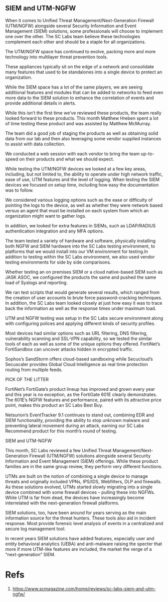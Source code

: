 SIEM and UTM-NGFW
---

When it comes to Unified Threat Management/Next-Generation Firewall (UTM/NGFW) alongside several Security Information and Event Management (SIEM) solutions, some professionals will choose to implement one over the other. The SC Labs team believe these technologies complement each other and should be a staple for all organizations.

The UTM/NGFW space has continued to evolve, packing more and more technology into multilayer threat prevention tools.

These appliances typically sit on the edge of a network and consolidate many features that used to be standalones into a single device to protect an organization.

While the SIEM space has a lot of the same players, we are seeing additional features and modules that can be added to networks to feed even more data to the SIEM solution to enhance the correlation of events and provide additional details in alerts.

While this isn’t the first time we’ve reviewed these products, the team really looked forward to these products. This month Matthew Hreben spent a lot of time testing these product and was assisted by Matthew McMurray.

The team did a good job of staging the products as well as obtaining solid data from our lab and then also leveraging some vendor supplied instances to assist with data collection.

We conducted a web session with each vendor to bring the team up-to-speed on their products and what we should expect.

While testing the UTM/NGFW devices we looked at a few key areas, including, but not limited to, the ability to operate under high network traffic, ease of use, UTM features and the level of logging. When testing the SIEM devices we focused on setup time, including how easy the documentation was to follow.

We considered various logging options such as the ease or difficulty of pointing the logs to the device, as well as whether they were network based versus an agent that must be installed on each system from which an organization might want to gather logs.

In addition, we looked for extra features in SIEMs, such as LDAP/RADIUS authentication integration and any MFA options.

The team tested a variety of hardware and software, physically installing both NGFW and SIEM hardware into the SC Labs testing environment, to platforms that we would install into our VM environment for testing.In addition to testing within the SC Labs environment, we also used vendor testing environments for side by side comparisons.

Whether testing an on premises SIEM or a cloud native-based SIEM such as JASK ASOC, we configured the products the same and pushed the same load of Syslogs and reporting.

We ran test scripts that would generate several results, which ranged from the creation of user accounts to brute force password-cracking techniques. In addition, the SC Labs team looked closely at just how easy it was to trace back the information as well as the response times under maximum load.

UTM and NGFW testing was setup in the SC Labs secure environment along with configuring polices and applying different kinds of security profiles.

Most devices had similar options such as URL filtering, DNS filtering, vulnerability scanning and SSL-VPN capability, so we tested the similar tools of each as well as some of the unique options they offered. FortiNet’s FortiSandbox can uncover attacks hidden in encrypted traffic.

Sophos’s SandStorm offers cloud-based sandboxing while Secucloud’s Secuscaler provides Global Cloud Intelligence as real time protection routing from multiple feeds.


PICK OF THE LITTER

FortiNet’s FortiGate’s product lineup has improved and grown every year and this year is no exception, as the FortiGate 601E clearly demonstrates. The 601E’s NGFW features and performance, paired with its attractive price point, makes this product an SC Labs Best Buy.

Netsurion’s EventTracker 9.1 continues to stand out, combining EDR and SIEM functionality, providing the ability to stop unknown malware and preventing lateral movement during an attack, earning our SC Labs Recommend product for this month’s round of testing.

SIEM and UTM-NGFW

This month, SC Labs reviewed a few Unified Threat Management/Next-Generation Firewall (UTM/NGFW) solutions alongside several Security Information and Event Management (SIEM) offerings. While these product families are in the same group review, they perform very different functions.

UTMs are built on the notion of combining a single device to manage threats and originally included VPNs, IPS/IDS, Webfilters, DLP and firewalls. As these solutions evolved, UTMs started slowly migrating into a single device combined with some firewall devices – pulling these into NGFWs. While UTM is far from dead, the devices have increasingly become interrelated with the next-generation firewall platforms.

SIEM solutions, too, have been around for years serving as the main information source for the threat hunters. These tools also aid in incident response. Most provide forensic level analysis of events in a centralized and secure log management tool.

In recent years SIEM solutions have added features, especially user and entity behavioral analytics (UEBA) and anti-malware raising the specter that more if more UTM-like features are included, the market the verge of a “next-generation” SIEM.


# Refs
1. https://www.scmagazine.com/home/reviews/sc-labs-siem-and-utm-ngfw/